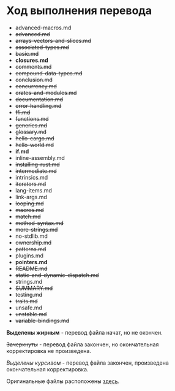 # Ход выполнения перевода

* advanced-macros.md
* ~~advanced.md~~
* ~~arrays-vectors-and-slices.md~~
* ~~associated-types.md~~
* ~~basic.md~~
* **closures.md**
* ~~comments.md~~
* ~~compound-data-types.md~~
* ~~conclusion.md~~
* ~~concurrency.md~~
* ~~crates-and-modules.md~~
* ~~documentation.md~~
* ~~error-handling.md~~
* ~~ffi.md~~
* ~~functions.md~~
* ~~generics.md~~
* ~~glossary.md~~
* ~~hello-cargo.md~~
* ~~hello-world.md~~
* **if.md**
* inline-assembly.md
* ~~installing-rust.md~~
* ~~intermediate.md~~
* intrinsics.md
* ~~iterators.md~~
* lang-items.md
* link-args.md
* ~~looping.md~~
* ~~macros.md~~
* ~~match.md~~
* ~~method-syntax.md~~
* ~~more-strings.md~~
* no-stdlib.md
* ~~ownership.md~~
* ~~patterns.md~~
* plugins.md
* **pointers.md**
* ~~README.md~~
* ~~static-and-dynamic-dispatch.md~~
* strings.md
* ~~SUMMARY.md~~
* ~~testing.md~~
* ~~traits.md~~
* unsafe.md
* ~~unstable.md~~
* ~~variable-bindings.md~~

**Выделены жирным** - перевод файла начат, но не окончен.

~~Зачеркнуты~~ - перевод файла закончен, но окончательная корректировка не произведена.

*Выделены курсивом* - перевод файла закончен, произведена окончательная корректировка.

Оригинальные файлы расположены [здесь](https://github.com/rust-lang/rust/tree/master/src/doc/trpl).

